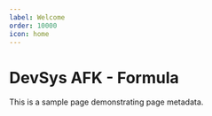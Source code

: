 ```yaml
---
label: Welcome
order: 10000
icon: home
---
```


# DevSys AFK - Formula

This is a sample page demonstrating page metadata.
